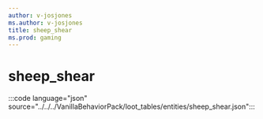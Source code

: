 ```yaml
---
author: v-josjones
ms.author: v-josjones
title: sheep_shear
ms.prod: gaming
---
```


# sheep_shear

:::code language="json" source="../../../VanillaBehaviorPack/loot_tables/entities/sheep_shear.json":::